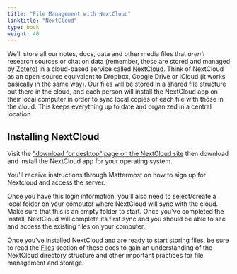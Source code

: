 ```yaml
---
title: "File Management with NextCloud"
linktitle: "NextCloud"
type: book
weight: 40
---
```


We'll store all our notes, docs, data and other media files that *aren't* research sources or citation data (remember, these are stored and managed by [Zotero](../zotero)) in a cloud-based service called [NextCloud](https://nextcloud.com). Think of NextCloud as an open-source equivalent to Dropbox, Google Drive or iCloud (it works basically in the same way). Our files will be stored in a shared file structure out there in the cloud, and each person will install the NextCloud app on their local computer in order to sync local copies of each file with those in the cloud. This keeps everything up to date and organized in a central location.

## Installing NextCloud

Visit the ["download for desktop" page on the NextCloud site](https://nextcloud.com/install/#install-clients) then download and install the NextCloud app for your operating system. 

You'll receive instructions through Mattermost on how to sign up for Nextcloud and access the server. 

Once you have this login information, you'll also need to select/create a local folder on your computer where NextCloud will sync with the cloud. Make sure that this is an empty folder to start. Once you've completed the install, NextCloud will complete its first sync and you should be able to see and access the existing files on your computer. 

Once you've installed NextCloud and are ready to start storing files, be sure to read the [Files](../../files) section of these docs to gain an understanding of the NextCloud directory structure and other important practices for file management and storage.